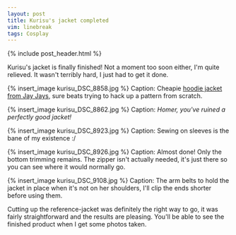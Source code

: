 ```yaml
---
layout: post
title: Kurisu's jacket completed
vim: linebreak
tags: Cosplay
---
```


{% include post_header.html %}

Kurisu's jacket is finally finished! Not a moment too soon either, I'm quite relieved. It wasn't terribly hard, I just had to get it done.

{% insert_image kurisu_DSC_8858.jpg %}
Caption: Cheapie [hoodie jacket from Jay Jays](http://www.jayjays.com.au/guys/sweats/548521), sure beats trying to hack up a pattern from scratch.

{% insert_image kurisu_DSC_8862.jpg %}
Caption: *Homer, you've ruined a perfectly good jacket!*

{% insert_image kurisu_DSC_8923.jpg %}
Caption: Sewing on sleeves is the bane of my existence :/

{% insert_image kurisu_DSC_8926.jpg %}
Caption: Almost done! Only the bottom trimming remains. The zipper isn't actually needed, it's just there so you can see where it would normally go.

{% insert_image kurisu_DSC_9108.jpg %}
Caption: The arm belts to hold the jacket in place when it's not on her shoulders, I'll clip the ends shorter before using them.

Cutting up the reference-jacket was definitely the right way to go, it was fairly straightforward and the results are pleasing. You'll be able to see the finished product when I get some photos taken.
